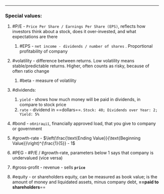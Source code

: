 ***
### Special values:
1. #P/E - `Price Per Share / Earnings Per Share (EPS)`, reflects how investors think about a stock, does it over-invested, and what expectations are there 
	1. #EPS - `net income - dividends / number of shares` . Proportional profitability of company 

2. #volatility - difference between returns. Low volatility means stable/predictable returns. Higher, often counts as risky, because of often ratio change 
	1. #beta - measure of volatility 

3. #dividends:
	1. `yield` - shows how much money will be paid in dividends, in compare to stock price 
	2. `rate` - dividend in ==dollars==. `Stock: 40; Dividends over Year: 2; Yield: 5%`

4. #bond - `облігації`, financially approved load, that you give to company or government  

5. #growth-rate -  $\left(\frac{\text{Ending Value}}{\text{Beginning Value}}\right)^{\frac{1}{5}} - 1$  

6. #PEG - #P/E / #growth-rate, parameters below 1 says that company is undervalued (vice versa)

7. #gross-profit - revenue - sells **`price`** 

8. #equity - or shareholders equity, can be measured as book value; is the amount of money and liquidated assets, minus company debt, **==paid to shareholders**== 